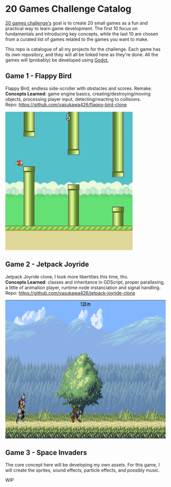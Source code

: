 # 20 Games Challenge Catalog
[20 games challenge's](https://20_games_challenge.gitlab.io/) goal is to create 20 small games as a fun and practical way to learn game development. The first 10 focus on fundamentals and introducing key concepts, while the last 10 are chosen from a curated list of games related to the games you want to make.

This repo is catalogue of all my projects for the challenge. Each game has its own repository, and they will all be linked here as they're done. All the games will (probably) be developed using [Godot.](https://godotengine.org/)

## Game 1 - Flappy Bird
Flappy Bird, endless side-scroller with obstacles and scores. Remake. <br/>
**Concepts Learned**: game engine basics, creating/destroying/moving objects, processing player input, detecting/reacting to collisions. <br/>
Repo: https://github.com/yasukawa426/flappy-bird-clone <br/>

<img src="https://github.com/yasukawa426/20-games-challenge-catalog/blob/main/flappy%20bird%20thumb.png" height="434">

## Game 2 - Jetpack Joyride
Jetpack Joyride clone, I took more libertities this time, tho. <br/>
**Concepts Learned**: classes and inheritance in GDScript, proper parallaxing, a little of animation player, runtime node instanciation and signal handling. <br/>
Repo: https://github.com/yasukawa426/jetpack-joyride-clone

<img src= "https://github.com/yasukawa426/20-games-challenge-catalog/blob/main/knight%20thumb.png" height = "434">

## Game 3 - Space Invaders
The core concept here will be developing my own assets. For this game, I will create the sprites, sound effects, particle effects, and possibly music.

WIP
